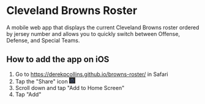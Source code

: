 # Cleveland Browns Roster
A mobile web app that displays the current Cleveland Browns roster ordered by jersey number and allows you to quickly switch between Offense, Defense, and Special Teams.

## How to add the app on iOS

1. Go to https://derekpcollins.github.io/browns-roster/ in Safari
2. Tap the "Share" icon <img src="/assets/img/screenshots/share-icon.jpg" height="16" width="16">
3. Scroll down and tap "Add to Home Screen"
4. Tap "Add"
